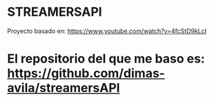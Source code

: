 # STREAMERSAPI
Proyecto basado en: https://www.youtube.com/watch?v=4fcStD9kLcI
# El repositorio del que me baso es: https://github.com/dimas-avila/streamersAPI
